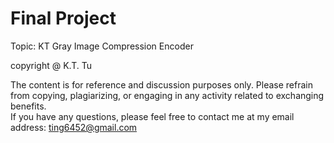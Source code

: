 # Final Project  
Topic: KT Gray Image Compression Encoder  
  
copyright @ K.T. Tu  
  
The content is for reference and discussion purposes only. Please refrain from copying, plagiarizing, or engaging in any activity related to exchanging benefits.  
If you have any questions, please feel free to contact me at my email address: ting6452@gmail.com
